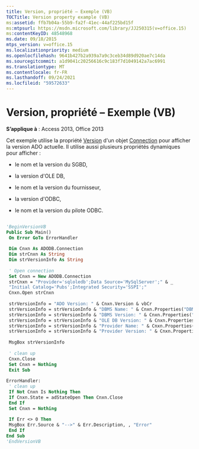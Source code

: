 ```yaml
---
title: Version, propriété – Exemple (VB)
TOCTitle: Version property example (VB)
ms:assetid: ffb7b04a-55b9-fa2f-41ec-44af225bd15f
ms:mtpsurl: https://msdn.microsoft.com/library/JJ250315(v=office.15)
ms:contentKeyID: 48548968
ms.date: 09/18/2015
mtps_version: v=office.15
ms.localizationpriority: medium
ms.openlocfilehash: 9641b427b2a939a7a9c3ceb34d89d920ae7c14da
ms.sourcegitcommit: a1d9041c20256616c9c183f7d1049142a7ac6991
ms.translationtype: MT
ms.contentlocale: fr-FR
ms.lasthandoff: 09/24/2021
ms.locfileid: "59572633"
---
```

# <a name="version-property-example-vb"></a>Version, propriété – Exemple (VB)


**S’applique à** : Access 2013, Office 2013

Cet exemple utilise la propriété [Version](version-property-ado.md) d'un objet [Connection](connection-object-ado.md) pour afficher la version ADO actuelle. Il utilise aussi plusieurs propriétés dynamiques pour afficher :

  - le nom et la version du SGBD,

  - la version d'OLE DB,

  - le nom et la version du fournisseur,

  - la version d'ODBC,

  - le nom et la version du pilote ODBC.

<!-- end list -->

```vb 
 
'BeginVersionVB 
Public Sub Main() 
 On Error GoTo ErrorHandler 
 
 Dim Cnxn As ADODB.Connection 
 Dim strCnxn As String 
 Dim strVersionInfo As String 
 
 ' Open connection 
 Set Cnxn = New ADODB.Connection 
 strCnxn = "Provider='sqloledb';Data Source='MySqlServer';" & _ 
 "Initial Catalog='Pubs';Integrated Security='SSPI';" 
 Cnxn.Open strCnxn 
 
 strVersionInfo = "ADO Version: " & Cnxn.Version & vbCr 
 strVersionInfo = strVersionInfo & "DBMS Name: " & Cnxn.Properties("DBMS Name") & vbCr 
 strVersionInfo = strVersionInfo & "DBMS Version: " & Cnxn.Properties("DBMS Version") & vbCr 
 strVersionInfo = strVersionInfo & "OLE DB Version: " & Cnxn.Properties("OLE DB Version") & vbCr 
 strVersionInfo = strVersionInfo & "Provider Name: " & Cnxn.Properties("Provider Name") & vbCr 
 strVersionInfo = strVersionInfo & "Provider Version: " & Cnxn.Properties("Provider Version") & vbCr 
 
 MsgBox strVersionInfo 
 
 ' clean up 
 Cnxn.Close 
 Set Cnxn = Nothing 
 Exit Sub 
 
ErrorHandler: 
 ' clean up 
 If Not Cnxn Is Nothing Then 
 If Cnxn.State = adStateOpen Then Cnxn.Close 
 End If 
 Set Cnxn = Nothing 
 
 If Err <> 0 Then 
 MsgBox Err.Source & "-->" & Err.Description, , "Error" 
 End If 
End Sub 
'EndVersionVB 
```

